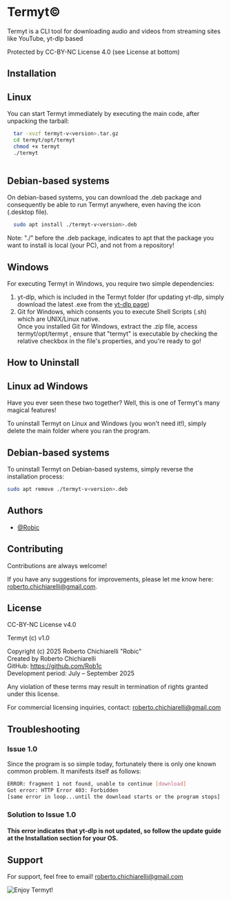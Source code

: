 
# Termyt©

Termyt is a CLI tool for downloading audio and videos from streaming sites like YouTube, yt-dlp based 
 
Protected by CC-BY-NC License 4.0 (see License at bottom)


## Installation
## Linux

You can start Termyt immediately by executing the main code, after unpacking the tarball: 

```bash
  tar -xvzf termyt-v<version>.tar.gz
  cd termyt/opt/termyt
  chmod +x termyt
  ./termyt
  
```
## Debian-based systems

On debian-based systems, you can download the .deb package and consequently be able to run Termyt anywhere, even having the icon (.desktop file). 
```bash
  sudo apt install ./termyt-v<version>.deb
```
Note: "./" before the .deb package, indicates to apt that the package you want to install is local (your PC), and not from a repository!
## Windows
For executing Termyt in Windows, you require two simple dependencies:
1. yt-dlp, which is included in the Termyt folder (for updating yt-dlp, simply download the latest .exe from the [yt-dlp page](https://github.com/yt-dlp/yt-dlp))
2. Git for Windows, which consents you to execute Shell Scripts (.sh) which are UNIX/Linux native. 
\
Once you installed Git for Windows, extract the .zip file, access termyt/opt/termyt , ensure that "termyt" is executable by checking the relative checkbox in the file's properties, and you're ready to go!

## How to Uninstall
## Linux ad Windows
Have you ever seen these two together? Well, this is one of Termyt's many magical features!

To uninstall Termyt on Linux and Windows (you won't need it!), simply delete the main folder where you ran the program.

## Debian-based systems
To uninstall Termyt on Debian-based systems, simply reverse the installation process:

```bash
sudo apt remove ./termyt-v<version>.deb 
```
## Authors

- [@Robic](https://www.github.com/Rob1c)


## Contributing

Contributions are always welcome!

If you have any suggestions for improvements, please let me know here: 
roberto.chichiarelli@gmail.com. 

## License

                                                            
CC-BY-NC License v4.0 

Termyt (c) v1.0
                                                                                                    
Copyright (c) 2025 Roberto Chichiarelli "Robic"                                                  
Created by Roberto Chichiarelli                                                                  
GitHub: https://github.com/Rob1c                                                                 
Development period: July – September 2025                                                        

Any violation of these terms may result in termination of rights granted under this license.    
                                                                                                  
For commercial licensing inquiries, contact: roberto.chichiarelli@gmail.com

## Troubleshooting

### Issue 1.0
Since the program is so simple today, fortunately there is only one known common problem. It manifests itself as follows:
```bash
ERROR: fragment 1 not found, unable to continue [download]
Got error: HTTP Error 403: Forbidden
[same error in loop...until the download starts or the program stops]
```
### Solution to Issue 1.0
#### This error indicates that yt-dlp is not updated, so follow the update guide at the Installation section for your OS.
## Support

For support, feel free to email! roberto.chichiarelli@gmail.com 


![Enjoy Termyt!](/assets/icons/logo_whtbkg.png)


